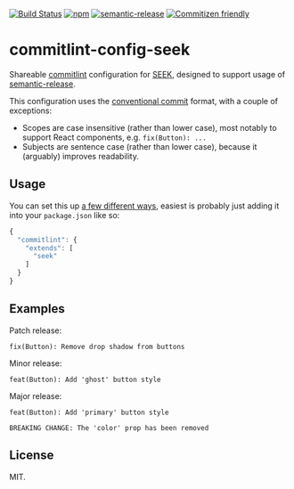 [![Build Status](https://img.shields.io/travis/seek-oss/commitlint-config-seek/master.svg?style=flat-square)](http://travis-ci.org/seek-oss/commitlint-config-seek) [![npm](https://img.shields.io/npm/v/commitlint-config-seek.svg?style=flat-square)](https://www.npmjs.com/package/commitlint-config-seek) [![semantic-release](https://img.shields.io/badge/%20%20%F0%9F%93%A6%F0%9F%9A%80-semantic--release-e10079.svg?style=flat-square)](https://github.com/semantic-release/semantic-release) [![Commitizen friendly](https://img.shields.io/badge/commitizen-friendly-brightgreen.svg?style=flat-square)](http://commitizen.github.io/cz-cli/)

# commitlint-config-seek

Shareable [commitlint](https://github.com/marionebl/commitlint) configuration for [SEEK](https://github.com/seek-oss), designed to support usage of [semantic-release](https://github.com/semantic-release/semantic-release).

This configuration uses the [conventional commit](https://conventionalcommits.org) format, with a couple of exceptions:
- Scopes are case insensitive (rather than lower case), most notably to support React components, e.g. `fix(Button): ...`
- Subjects are sentence case (rather than lower case), because it (arguably) improves readability.

## Usage
You can set this up [a few different ways](https://github.com/marionebl/commitlint#config), easiest is probably just adding it into your `package.json` like so:

```js
{
  "commitlint": {
    "extends": [
      "seek"
    ]
  }
}
```

## Examples

Patch release:

```
fix(Button): Remove drop shadow from buttons
```

Minor release:

```
feat(Button): Add 'ghost' button style
```

Major release:

```
feat(Button): Add 'primary' button style

BREAKING CHANGE: The 'color' prop has been removed
```

## License

MIT.
